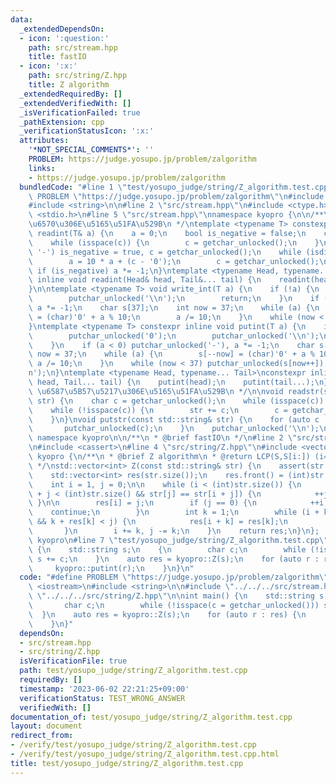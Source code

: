 ```yaml
---
data:
  _extendedDependsOn:
  - icon: ':question:'
    path: src/stream.hpp
    title: fastIO
  - icon: ':x:'
    path: src/string/Z.hpp
    title: Z algorithm
  _extendedRequiredBy: []
  _extendedVerifiedWith: []
  _isVerificationFailed: true
  _pathExtension: cpp
  _verificationStatusIcon: ':x:'
  attributes:
    '*NOT_SPECIAL_COMMENTS*': ''
    PROBLEM: https://judge.yosupo.jp/problem/zalgorithm
    links:
    - https://judge.yosupo.jp/problem/zalgorithm
  bundledCode: "#line 1 \"test/yosupo_judge/string/Z_algorithm.test.cpp\"\n#define\
    \ PROBLEM \"https://judge.yosupo.jp/problem/zalgorithm\"\n#include <iostream>\n\
    #include <string>\n\n#line 2 \"src/stream.hpp\"\n#include <ctype.h>\n#include\
    \ <stdio.h>\n#line 5 \"src/stream.hpp\"\nnamespace kyopro {\n\n/**\n *  \u6574\
    \u6570\u306E\u5165\u51FA\u529B\n */\ntemplate <typename T> constexpr inline void\
    \ readint(T& a) {\n    a = 0;\n    bool is_negative = false;\n    char c = getchar_unlocked();\n\
    \    while (isspace(c)) {\n        c = getchar_unlocked();\n    }\n    if (c ==\
    \ '-') is_negative = true, c = getchar_unlocked();\n    while (isdigit(c)) {\n\
    \        a = 10 * a + (c - '0');\n        c = getchar_unlocked();\n    }\n   \
    \ if (is_negative) a *= -1;\n}\ntemplate <typename Head, typename... Tail>\nconstexpr\
    \ inline void readint(Head& head, Tail&... tail) {\n    readint(head);\n    readint(tail...);\n\
    }\n\ntemplate <typename T> void write_int(T a) {\n    if (!a) {\n        putchar_unlocked('0');\n\
    \        putchar_unlocked('\\n');\n        return;\n    }\n    if (a < 0) putchar_unlocked('-'),\
    \ a *= -1;\n    char s[37];\n    int now = 37;\n    while (a) {\n        s[--now]\
    \ = (char)'0' + a % 10;\n        a /= 10;\n    }\n    while (now < 37) putchar_unlocked(s[now++]);\n\
    }\ntemplate <typename T> constexpr inline void putint(T a) {\n    if (!a) {\n\
    \        putchar_unlocked('0');\n        putchar_unlocked('\\n');\n        return;\n\
    \    }\n    if (a < 0) putchar_unlocked('-'), a *= -1;\n    char s[37];\n    int\
    \ now = 37;\n    while (a) {\n        s[--now] = (char)'0' + a % 10;\n       \
    \ a /= 10;\n    }\n    while (now < 37) putchar_unlocked(s[now++]);\n    putchar_unlocked('\\\
    n');\n}\ntemplate <typename Head, typename... Tail>\nconstexpr inline void putint(Head\
    \ head, Tail... tail) {\n    putint(head);\n    putint(tail...);\n}\n\n/**\n *\
    \ \u6587\u5B57\u5217\u306E\u5165\u51FA\u529B\n */\n\nvoid readstr(std::string&\
    \ str) {\n    char c = getchar_unlocked();\n    while (isspace(c)) c = getchar_unlocked();\n\
    \    while (!isspace(c)) {\n        str += c;\n        c = getchar_unlocked();\n\
    \    }\n}\nvoid putstr(const std::string& str) {\n    for (auto c : str) {\n \
    \       putchar_unlocked(c);\n    }\n    putchar_unlocked('\\n');\n}\n\n};  //\
    \ namespace kyopro\n\n/**\n * @brief fastIO\n */\n#line 2 \"src/string/Z.hpp\"\
    \n#include <cassert>\n#line 4 \"src/string/Z.hpp\"\n#include <vector>\nnamespace\
    \ kyopro {\n/**\n * @brief Z algorithm\n * @return LCP(S,S[i:]) (i=0,1,...,|str|-1)\n\
    \ */\nstd::vector<int> Z(const std::string& str) {\n    assert(str.size());\n\
    \    std::vector<int> res(str.size());\n    res.front() = (int)str.size();\n\n\
    \    int i = 1, j = 0;\n\n    while (i < (int)str.size()) {\n        while (i\
    \ + j < (int)str.size() && str[j] == str[i + j]) {\n            ++j;\n       \
    \ }\n\n        res[i] = j;\n        if (j == 0) {\n            ++i;\n        \
    \    continue;\n        }\n        int k = 1;\n        while (i + k < (int)str.size()\
    \ && k + res[k] < j) {\n            res[i + k] = res[k];\n            ++k;\n \
    \       }\n        i += k, j -= k;\n    }\n    return res;\n}\n};  // namespace\
    \ kyopro\n#line 7 \"test/yosupo_judge/string/Z_algorithm.test.cpp\"\n\nint main()\
    \ {\n    std::string s;\n    {\n        char c;\n        while (!isspace(c = getchar_unlocked()))\
    \ s += c;\n    }\n    auto res = kyopro::Z(s);\n    for (auto r : res) {\n   \
    \     kyopro::putint(r);\n    }\n}\n"
  code: "#define PROBLEM \"https://judge.yosupo.jp/problem/zalgorithm\"\n#include\
    \ <iostream>\n#include <string>\n\n#include \"../../../src/stream.hpp\"\n#include\
    \ \"../../../src/string/Z.hpp\"\n\nint main() {\n    std::string s;\n    {\n \
    \       char c;\n        while (!isspace(c = getchar_unlocked())) s += c;\n  \
    \  }\n    auto res = kyopro::Z(s);\n    for (auto r : res) {\n        kyopro::putint(r);\n\
    \    }\n}"
  dependsOn:
  - src/stream.hpp
  - src/string/Z.hpp
  isVerificationFile: true
  path: test/yosupo_judge/string/Z_algorithm.test.cpp
  requiredBy: []
  timestamp: '2023-06-02 22:21:25+09:00'
  verificationStatus: TEST_WRONG_ANSWER
  verifiedWith: []
documentation_of: test/yosupo_judge/string/Z_algorithm.test.cpp
layout: document
redirect_from:
- /verify/test/yosupo_judge/string/Z_algorithm.test.cpp
- /verify/test/yosupo_judge/string/Z_algorithm.test.cpp.html
title: test/yosupo_judge/string/Z_algorithm.test.cpp
---
```

